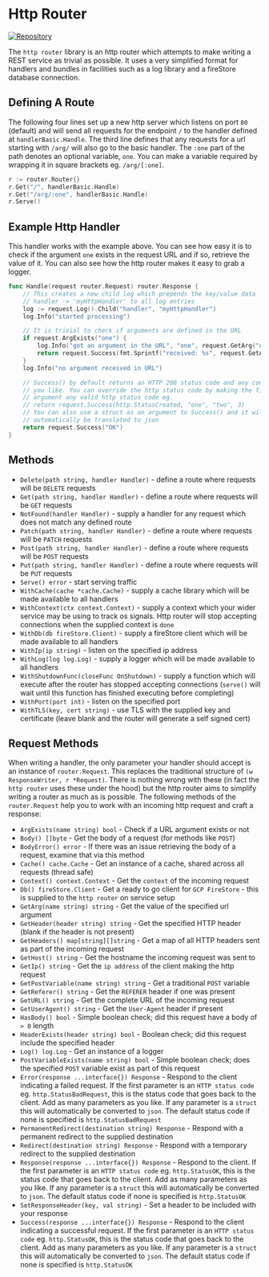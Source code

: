 # Http Router

[![Repository](https://img.shields.io/badge/Repository-github.com/driscollco--core/http--router%20-blue)](https://github.com/driscollco-core/http-router)

The `http router` library is an http router which attempts to make writing a 
REST service as trivial as possible. It uses a very simplified format for 
handlers and bundles in facilities such as a log library and a fireStore database
connection.

## Defining A Route

The following four lines set up a new http server which listens on port `80` (default) and will send all requests for the endpoint
`/` to the handler defined at `handlerBasic.Handle`. The third line defines that any requests for a url starting with `/arg/` will
also go to the basic handler. The `:one` part of the path denotes an optional variable, `one`. You can make a variable required by
wrapping it in square brackets eg. `/arg/[:one]`.

```go
r := router.Router{}
r.Get("/", handlerBasic.Handle)
r.Get("/arg/:one", handlerBasic.Handle)
r.Serve()
```

## Example Http Handler

This handler works with the example above. You can see how easy it is to check if the argument `one` exists in the request
URL and if so, retrieve the value of it. You can also see how the http router makes it easy to grab a logger.

```go
func Handle(request router.Request) router.Response {
    // This creates a new child log which prepends the key/value data
    // handler -> 'myHttpHandler' to all log entries
    log := request.Log().Child("handler", "myHttpHandler")
    log.Info("started processing")

    // It is trivial to check if arguments are defined in the URL 
    if request.ArgExists("one") {
        log.Info("got an argument in the URL", "one", request.GetArg("one"))
        return request.Success(fmt.Sprintf("received: %s", request.GetArg("one")))
    }
    log.Info("no argument received in URL")

    // Success() by default returns an HTTP 200 status code and any content
    // you like. You can override the http status code by making the first
    // argument any valid http status code eg.
    // return request.Success(http.StatusCreated, "one", "two", 3)
    // You can also use a struct as an argument to Success() and it will
    // automatically be translated to json
    return request.Success("OK")
}
```

## Methods

* `Delete(path string, handler Handler)` - define a route where requests will be `DELETE` requests
* `Get(path string, handler Handler)` - define a route where requests will be `GET` requests
* `NotFound(handler Handler)` - supply a handler for any request which does not match any defined route
* `Patch(path string, handler Handler)` - define a route where requests will be `PATCH` requests
* `Post(path string, handler Handler)` - define a route where requests will be `POST` requests
* `Put(path string, handler Handler)` - define a route where requests will be `PUT` requests
* `Serve() error` - start serving traffic
* `WithCache(cache *cache.Cache)` - supply a cache library which will be made available to all handlers
* `WithContext(ctx context.Context)` - supply a context which your wider service may be using to track os signals. Http router will
stop accepting connections when the supplied context is `done`
* `WithDb(db fireStore.Client)` - supply a fireStore client which will be made available to all handlers
* `WithIp(ip string)` - listen on the specified ip address
* `WithLog(log log.Log)` - supply a logger which will be made available to all handlers
* `WithShutdownFunc(closeFunc OnShutdown)` - supply a function which will execute after the router has stopped accepting connections
  (`serve()` will wait until this function has finished executing before completing)
* `WithPort(port int)` - listen on the specified port
* `WithTLS(key, cert string)` - use TLS with the supplied key and certificate (leave blank and the router will generate a self
signed cert)

## Request Methods

When writing a handler, the only parameter your handler should accept is an instance of `router.Request`. This replaces the
traditional structure of `(w ResponseWriter, r *Request)`. There is nothing wrong with these (in fact the `http router` uses these 
under the hood) but the http router aims to simplify writing a router as much as is possible. The following methods 
of the `router.Request` help you to work with an incoming http request and craft a response:

* `ArgExists(name string) bool` - Check if a URL argument exists or not
* `Body() []byte` - Get the body of a request (for methods like `POST`)
* `BodyError() error` - If there was an issue retrieving the body of a request, examine that via this method
* `Cache() cache.Cache` - Get an instance of a cache, shared across all requests (thread safe)
* `Context() context.Context` - Get the `context` of the incoming request
* `Db() fireStore.Client` - Get a ready to go client for `GCP FireStore` - this is supplied to the `http router` on service setup
* `GetArg(name string) string` - Get the value of the specified url argument
* `GetHeader(header string) string` - Get the specified HTTP header (blank if the header is not present)
* `GetHeaders() map[string][]string` - Get a map of all HTTP headers sent as part of the incoming request
* `GetHost() string` - Get the hostname the incoming request was sent to
* `GetIp() string` - Get the `ip address` of the client making the http request
* `GetPostVariable(name string) string` - Get a traditional `POST` variable
* `GetReferer() string` - Get the `REFERER` header if one was present
* `GetURL() string` - Get the complete URL of the incoming request
* `GetUserAgent() string` - Get the `User-Agent` header if present
* `HasBody() bool` - Simple boolean check; did this request have a body of `> 0` length
* `HeaderExists(header string) bool` - Boolean check; did this request include the specified header
* `Log() log.Log` - Get an instance of a logger
* `PostVariableExists(name string) bool` - Simple boolean check; does the specified `POST` variable exist as part of this request
* `Error(response ...interface{}) Response` - Respond to the client indicating a failed request. If the first parameter is an 
`HTTP status code` eg. `http.StatusBadRequest`, this is the status code that goes back to the client. Add as many parameters as
you like. If any parameter is a `struct` this will automatically be converted to `json`. The default status code if none
is specified is `http.StatusBadRequest`
* `PermanentRedirect(destination string) Response` - Respond with a permanent redirect to the supplied destination
* `Redirect(destination string) Response` - Respond with a temporary redirect to the supplied destination
* `Response(response ...interface{}) Response` - Respond to the client. If the first parameter is an
  `HTTP status code` eg. `http.StatusOK`, this is the status code that goes back to the client. Add as many parameters as
  you like. If any parameter is a `struct` this will automatically be converted to `json`. The default status code if none
  is specified is `http.StatusOK`
* `SetResponseHeader(key, val string)` - Set a header to be included with your response
* `Success(response ...interface{}) Response` - Respond to the client indicating a successful request. If the first parameter is an
  `HTTP status code` eg. `http.StatusOK`, this is the status code that goes back to the client. Add as many parameters as
  you like. If any parameter is a `struct` this will automatically be converted to `json`. The default status code if none
  is specified is `http.StatusOK`